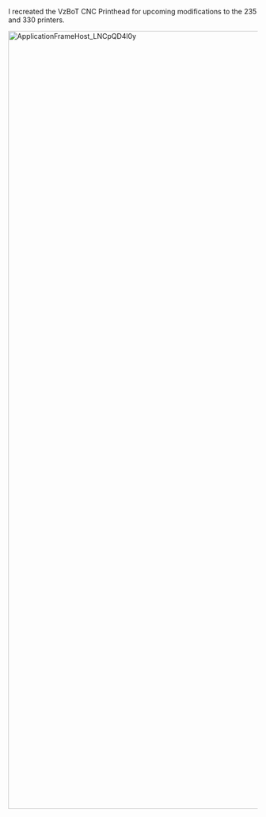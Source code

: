 I recreated the VzBoT CNC Printhead for upcoming modifications to the 235 and 330 printers.


<img width="1338" height="1571" alt="ApplicationFrameHost_LNCpQD4l0y" src="https://github.com/user-attachments/assets/22867f7e-0ec8-4555-b4c9-35d30382aa31" />
